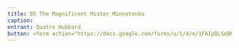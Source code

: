 ```yaml
---
title: 05 The Magnificent Mister Minnetonka
caption: 
entrant: Quatro Hubbard
button: <form action="https://docs.google.com/forms/u/1/d/e/1FAIpQLSeBblQMqbBMeuApn2iPdutPu_wvMXp7h9YlIcRDEgHzWuKEQw/formResponse" method="post"><div class="form-element"></div><span>Votes</span><input type="text" name="entry.1185650402" required placeholder="$"></br><span>Email</span><input type="text" name="entry.882766101" required><button type="submit" name="button">Cast Votes</button></form>
---
```

